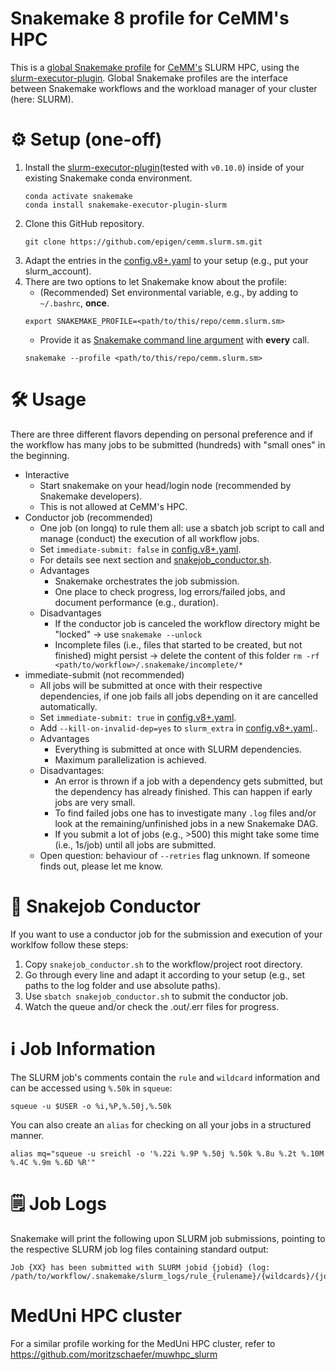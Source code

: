 # Snakemake 8 profile for CeMM's HPC
This is a [global Snakemake profile](https://snakemake.readthedocs.io/en/stable/executing/cli.html#profiles) for [CeMM's](https://cemm.at/) SLURM HPC, using the [slurm-executor-plugin](https://snakemake.github.io/snakemake-plugin-catalog/plugins/executor/slurm.html). Global Snakemake profiles are the interface between Snakemake workflows and the workload manager of your cluster (here: SLURM).

# ⚙️ Setup (one-off)
1. Install the [slurm-executor-plugin](https://snakemake.github.io/snakemake-plugin-catalog/plugins/executor/slurm.html#installation)(tested with `v0.10.0`) inside of your existing Snakemake conda environment.
    ```shell
    conda activate snakemake
    conda install snakemake-executor-plugin-slurm
    ```
2. Clone this GitHub repository.
    ```
    git clone https://github.com/epigen/cemm.slurm.sm.git
    ```
3. Adapt the entries in the [config.v8+.yaml](./config.v8+.yaml) to your setup (e.g., put your slurm_account).
4. There are two options to let Snakemake know about the profile:
    -  (Recommended) Set environmental variable, e.g., by adding to `~/.bashrc`, **once**.
    ```
    export SNAKEMAKE_PROFILE=<path/to/this/repo/cemm.slurm.sm>
    ```
    -  Provide it as [Snakemake command line argument](https://snakemake.readthedocs.io/en/stable/executing/cli.html#EXECUTION) with **every** call.
    ```
    snakemake --profile <path/to/this/repo/cemm.slurm.sm>
    ```

# 🛠️ Usage
There are three different flavors depending on personal preference and if the workflow has many jobs to be submitted (hundreds) with "small ones" in the beginning.
- Interactive
    - Start snakemake on your head/login node (recommended by Snakemake developers).
    - This is not allowed at CeMM's HPC.
- Conductor job (recommended)
    - One job (on longq) to rule them all: use a sbatch job script to call and manage (conduct) the execution of all workflow jobs.
    - Set ```immediate-submit: false``` in [config.v8+.yaml](./config.v8+.yaml).
    - For details see next section and [snakejob_conductor.sh](./snakejob_conductor.sh).
    - Advantages
        - Snakemake orchestrates the job submission.
        - One place to check progress, log errors/failed jobs, and document performance (e.g., duration).
    - Disadvantages
        - If the conductor job is canceled the workflow directory might be "locked" → use ```snakemake --unlock```
        - Incomplete files (i.e., files that started to be created, but not finished) might persist → delete the content of this folder ```rm -rf <path/to/workflow>/.snakemake/incomplete/*```
- immediate-submit (not recommended)
    - All jobs will be submitted at once with their respective dependencies, if one job fails all jobs depending on it are cancelled automatically.
    - Set ```immediate-submit: true``` in [config.v8+.yaml](./config.v8+.yaml).
    - Add `--kill-on-invalid-dep=yes` to `slurm_extra` in [config.v8+.yaml](./config.v8+.yaml)..
    - Advantages
        - Everything is submitted at once with SLURM dependencies.
        - Maximum parallelization is achieved.
    - Disadvantages:
        - An error is thrown if a job with a dependency gets submitted, but the dependency has already finished. This can happen if early jobs are very small.
        - To find failed jobs one has to investigate many `.log` files and/or look at the remaining/unfinished jobs in a new Snakemake DAG.
        - If you submit a lot of jobs (e.g., >500) this might take some time (i.e., 1s/job) until all jobs are submitted.
    - Open question: behaviour of ```--retries``` flag unknown. If someone finds out, please let me know.


# 🐍 Snakejob Conductor
If you want to use a conductor job for the submission and execution of your worklfow follow these steps:
1. Copy ```snakejob_conductor.sh``` to the workflow/project root directory.
2. Go through every line and adapt it according to your setup (e.g., set paths to the log folder and use absolute paths).
3. Use ```sbatch snakejob_conductor.sh``` to submit the conductor job.
4. Watch the queue and/or check the .out/.err files for progress.

# ℹ️ Job Information
The SLURM job's comments contain the `rule` and `wildcard` information and can be accessed using `%.50k` in `squeue`:
```
squeue -u $USER -o %i,%P,%.50j,%.50k
```

You can also create an `alias` for checking on all your jobs in a structured manner.
```
alias mq="squeue -u sreichl -o '%.22i %.9P %.50j %.50k %.8u %.2t %.10M %.4C %.9m %.6D %R'"
```

# 🗒️ Job Logs
Snakemake will print the following upon SLURM job submissions, pointing to the respective SLURM job log files containing standard output:
```
Job {XX} has been submitted with SLURM jobid {jobid} (log: /path/to/workflow/.snakemake/slurm_logs/rule_{rulename}/{wildcards}/{jobid}.log).
```

# MedUni HPC cluster

For a similar profile working for the MedUni HPC cluster, refer to https://github.com/moritzschaefer/muwhpc_slurm
